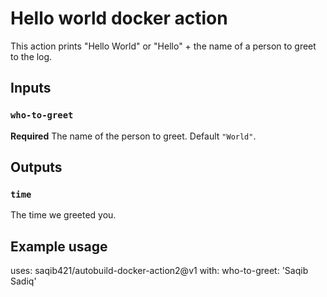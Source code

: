 # Hello world docker action

This action prints "Hello World" or "Hello" + the name of a person to greet to the log.

## Inputs

### `who-to-greet`

**Required** The name of the person to greet. Default `"World"`.

## Outputs

### `time`

The time we greeted you.

## Example usage

uses: saqib421/autobuild-docker-action2@v1
with:
  who-to-greet: 'Saqib Sadiq'
